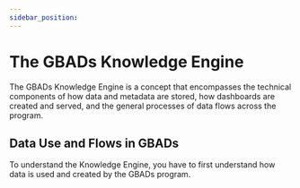 ```yaml
---
sidebar_position: 
---
```


# The GBADs Knowledge Engine

The GBADs Knowledge Engine is a concept that encompasses the technical components of how data and metadata are stored, how dashboards are created and served, and the general processes of data flows across the program. 

## Data Use and Flows in GBADs 

To understand the Knowledge Engine, you have to first understand how data is used and created by the GBADs program. 



